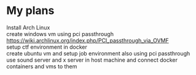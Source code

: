 # My plans
Install Arch Linux  
create windows vm using pci passthrough  
https://wiki.archlinux.org/index.php/PCI_passthrough_via_OVMF  
setup ctf environment in docker  
create ubuntu vm and setup job environment also using pci passthrough  
use sound server and x server in host machine and connect docker containers and vms to them  
